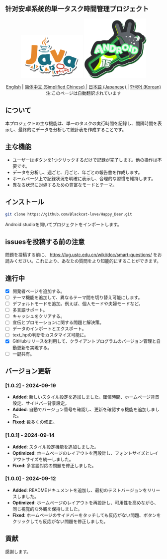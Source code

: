 ## 针对安卓系统的単一タスク時間管理プロジェクト

<p align="center">
    <img src="docs_assets/Java.png" alt="Java" width="200px"/>
    <img src="docs_assets/Android.png" alt="Android" width="200px">
</p>

<p align="center">
<a href="README.md">English</a> | <a href="README-zh.md"> 简体中文 (Simplified Chinese) </a> | <a href="README-ja.md"> 日本語 (Japanese) </a> | <a href="README-kokr.md"> 한국어 (Korean) </a>
<br/>
 注:このページは自動翻訳されています
</p>

## について
本プロジェクトの主な機能は、単一のタスクの実行時間を記録し、間隔時間を表示し、最終的にデータを分析して統計表を作成することです。

## 主な機能

- ユーザーはボタンを1つクリックするだけで記録が完了します。他の操作は不要です。
- データを分析し、週ごと、月ごと、年ごとの報告書を作成します。
- ホームページ上で記録状況を明確に表示し、合理的な習慣を維持します。
- 異なる状況に対処するための豊富なモードとテーマ。

## インストール

```bash
git clone https://github.com/Blackcat-love/Happy_Deer.git 
```
Android studioを開いてプロジェクトをインポートします。

## issuesを投稿する前の注意

問題を投稿する前に、 https://lug.ustc.edu.cn/wiki/doc/smart-questions/ をお読みください。これにより、あなたの質問をより知能的にすることができます。

## 進行中
- [x] 開発者ページを追加する。
- [ ] テーマ機能を追加して、異なるテーマ間を切り替え可能にします。
- [ ] デフォルトモードを追加。例えば、個人モードや夫婦モードなど。
- [ ] 多言語サポート。
- [ ] キャッシュをクリアする。
- [ ] 宣伝とプロモーションに関する問題と解決策。
- [ ] データのインポートとエクスポート。
- [ ] text_hpの判断をカスタマイズ可能に。
- [x] GitHubリリースを利用して、クライアントプログラムのバージョン管理と自動更新を実現する。
- [ ] 一鍵共有。

## バージョン更新

### [1.0.2] - 2024-09-19
- **Added**: 新しいスタイル設定を追加しました。閾値時間、ホームページ背景設定、サイドバー背景設定。
- **Added**: 自動でバージョン番号を確認し、更新を確認する機能を追加しました。
- **Fixed**: 数多くの修正。

### [1.0.1] - 2024-09-14
- **Added**: スタイル設定機能を追加しました。
- **Optimized**: ホームページのレイアウトを再設計し、フォントサイズとレイアウトサイズを統一しました。
- **Fixed**: 多言語対応の問題を修正しました。

### [1.0.0] - 2024-09-12
- **Added**: READMEドキュメントを追加し、最初のテストバージョンをリリースしました。
- **Optimized**: ホームページのレイアウトを再設計し、可用性を高めながら、同じ視覚的な外観を保持しました。
- **Fixed**: ホームページのサイドバーをタッチしても反応がない問題、ボタンをクリックしても反応がない問題を修正しました。

## 貢献
感謝します。
